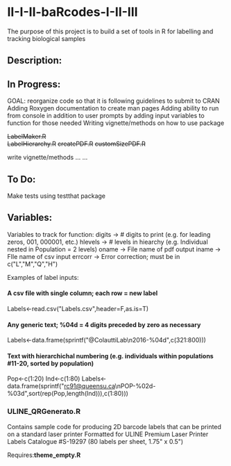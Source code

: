 # II-I-II-baRcodes-I-II-III
The purpose of this project is to build a set of tools in R for labelling and tracking biological samples

## Description:


## In Progress: 
GOAL: reorganize code so that it is following guidelines to submit to CRAN
Adding Roxygen documentation to create man pages
Adding ability to run from console in addition to user prompts by adding input variables to function for those needed
Writing vignette/methods on how to use package


~~LabelMaker.R~~  
~~LabelHierarchy.R~~
~~createPDF.R~~
~~customSizePDF.R~~

write vignette/methods ... ... 


## To Do:
Make tests using testthat package




## Variables:
Variables to track for function:
digits -> # digits to print (e.g. for leading zeros, 001, 000001, etc.)
hlevels ->  # levels in hiearchy (e.g. Individual nested in Population = 2 levels)
oname -> File name of pdf output
iname -> FIle name of csv input
errcorr -> Error correction; must be in c("L","M","Q","H")

Examples of label inputs:
#### A csv file with single column; each row = new label
Labels<-read.csv("Labels.csv",header=F,as.is=T) 

#### Any generic text; %04d = 4 digits preceded by zero as necessary
Labels<-data.frame(sprintf("@ColauttiLab\n2016-%04d",c(321:800)))

#### Text with hierarchichal numbering (e.g. individuals within populations #11-20, sorted by population)
Pop<-c(1:20)
Ind<-c(1:80)
Labels<-data.frame(sprintf("rc91@queensu.ca\nPOP-%02d-%03d",sort(rep(Pop,length(Ind))),c(1:80)))



### ULINE_QRGenerato.R
Contains sample code for producing 2D barcode labels that can be printed on a standard laser printer
Formatted for ULINE Premium Laser Printer Labels
Catalogue #S-19297 (80 labels per sheet, 1.75" x 0.5")

Requires:**theme_empty.R**
